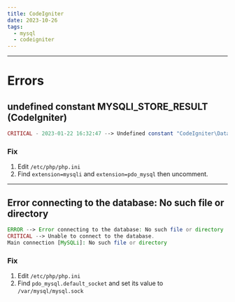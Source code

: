 ```yaml
---
title: CodeIgniter
date: 2023-10-26
tags:
  - mysql
  - codeigniter
---
```


---

# Errors

## undefined constant MYSQLI_STORE_RESULT (CodeIgniter)

```php
CRITICAL - 2023-01-22 16:32:47 --> Undefined constant "CodeIgniter\Database\MySQLi\MYSQLI_STORE_RESULT"
```

### Fix

1. Edit `/etc/php/php.ini`
2. Find `extension=mysqli` and `extension=pdo_mysql` then uncomment.

---

## Error connecting to the database: No such file or directory

```php
ERROR --> Error connecting to the database: No such file or directory
CRITICAL --> Unable to connect to the database.
Main connection [MySQLi]: No such file or directory
```

### Fix

1. Edit `/etc/php/php.ini`
2. Find `pdo_mysql.default_socket` and set its value to `/var/mysql/mysql.sock`
